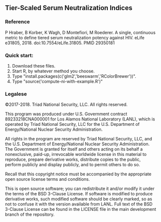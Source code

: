 ## Tier-Scaled Serum Neutralization Indices

### Reference

P Hraber, B Korber, K Wagh, D Montefiori, M Roederer. A single, continuous metric to define tiered serum neutralization potency against HIV. eLife e31805, 2018. doi:10.7554/eLife.31805. PMID 29350181


### Quick start:

1. Download these files.
1. Start R, by whatever method you choose.
1. Type "install.packages(c('glm2','beeswarm','RColorBrewer'))".
1. Type "source('compute-ni-with-example.R')"

### Legalese

©2017-2018. Triad National Security, LLC. All rights reserved.
 
This program was produced under U.S. Government contract
89233218CNA000001 for Los Alamos National Laboratory (LANL), which is
operated by Triad National Security, LLC for the U.S. Department of
Energy/National Nuclear Security Administration.
 
All rights in the program are reserved by Triad National Security,
LLC, and the U.S. Department of Energy/National Nuclear Security
Administration. The Government is granted for itself and others acting
on its behalf a nonexclusive, paid-up, irrevocable worldwide license
in this material to reproduce, prepare derivative works, distribute
copies to the public, perform publicly and display publicly, and to
permit others to do so.
 
Recall that this copyright notice must be accompanied by the
appropriate open source license terms and conditions.

This is open source software; you can redistribute it and/or modify it
under the terms of the BSD 3-Clause License. If software is modified
to produce derivative works, such modified software should be clearly
marked, so as not to confuse it with the version available from
LANL. Full text of the BSD 3-Clause License can be found in the
LICENSE file in the main development branch of the repository.
